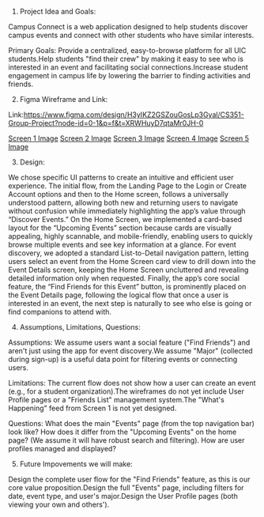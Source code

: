 1. Project Idea and Goals:

Campus Connect is a web application designed to help students discover campus events and connect with other students who have similar interests.

Primary Goals: Provide a centralized, easy-to-browse platform for all UIC students.Help students "find their crew" by making it easy to see who is interested in an event and facilitating social connections.Increase student engagement in campus life by lowering the barrier to finding activities and friends.

2. Figma Wireframe and Link:

Link:https://www.figma.com/design/H3yIKZ2GSZouGosLp3Gyal/CS351-Group-Project?node-id=0-1&p=f&t=XRWHuyD7qtaMr0JH-0

[Screen 1 Image](figmaimages/Screen1.png)
[Screen 2 Image](figmaimages/Screen2.png)
[Screen 3 Image](figmaimages/Screen3.png)
[Screen 4 Image](figmaimages/Screen4.png)
[Screen 5 Image](figmaimages/Screen5.png)

3. Design:

We chose specific UI patterns to create an intuitive and efficient user experience. The initial flow, from the Landing Page to the Login or Create Account options and then to the Home screen, follows a universally understood pattern, allowing both new and returning users to navigate without confusion while immediately highlighting the app’s value through “Discover Events.” On the Home Screen, we implemented a card-based layout for the “Upcoming Events” section because cards are visually appealing, highly scannable, and mobile-friendly, enabling users to quickly browse multiple events and see key information at a glance. For event discovery, we adopted a standard List-to-Detail navigation pattern, letting users select an event from the Home Screen card view to drill down into the Event Details screen, keeping the Home Screen uncluttered and revealing detailed information only when requested. Finally, the app’s core social feature, the “Find Friends for this Event” button, is prominently placed on the Event Details page, following the logical flow that once a user is interested in an event, the next step is naturally to see who else is going or find companions to attend with.

4. Assumptions, Limitations, Questions:

Assumptions: We assume users want a social feature ("Find Friends") and aren't just using the app for event discovery.We assume "Major" (collected during sign-up) is a useful data point for filtering events or connecting users.

Limitations: The current flow does not show how a user can create an event (e.g., for a student organization).The wireframes do not yet include User Profile pages or a "Friends List" management system.The "What's Happening" feed from Screen 1 is not yet designed.

Questions: What does the main "Events" page (from the top navigation bar) look like? How does it differ from the "Upcoming Events" on the home page? (We assume it will have robust search and filtering). How are user profiles managed and displayed?

5. Future Impovements we will make:

Design the complete user flow for the "Find Friends" feature, as this is our core value proposition.Design the full "Events" page, including filters for date, event type, and user's major.Design the User Profile pages (both viewing your own and others').
